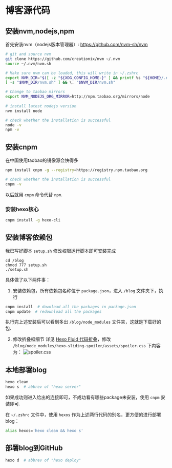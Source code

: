# 博客源代码

## 安装nvm,nodejs,npm
首先安装nvm（nodejs版本管理器）: https://github.com/nvm-sh/nvm
```sh
# git and source nvm
git clone https://github.com/creationix/nvm ~/.nvm
source ~/.nvm/nvm.sh

# Make sure nvm can be loaded, this will write in ~/.zshrc
export NVM_DIR="$([ -z "${XDG_CONFIG_HOME-}" ] && printf %s "${HOME}/.nvm" || printf %s "${XDG_CONFIG_HOME}/nvm")"
[ -s "$NVM_DIR/nvm.sh" ] && \. "$NVM_DIR/nvm.sh"

# Change to taobao mirrors
export NVM_NODEJS_ORG_MIRROR=http://npm.taobao.org/mirrors/node
 
# install latest nodejs version
nvm install node

# check whether the installation is successful
node -v
npm -v
```

## 安装cnpm
在中国使用taobao的镜像源会快得多
```sh
npm install cnpm -g --registry=https://registry.npm.taobao.org

# check whether the installation is successful
cnpm -v
```
以后就用 `cnpm` 命令代替 `npm`.

### 安装hexo核心

```sh
cnpm install -g hexo-cli
```

## 安装博客依赖包

我已写好脚本 `setup.sh` 修改权限运行脚本即可安装完成

```
cd /blog
chmod 777 setup.sh
./setup.sh
```

具体做了以下两件事：

1. 安装依赖包，所有依赖包名称位于 `package.json`，进入 `/blog` 文件夹下，执行
```sh
cnpm install  # download all the packages in package.json
cnpm update  # redownload all the packages
```
执行完上述安装后可以看到多出 `/blog/node_modules` 文件夹，这就是下载好的包.

2. 修改折叠框细节
详见 [Hexo Fluid 代码折叠](https://wty-yy.space/posts/44830/)，修改 `/blog/node_modules/hexo-sliding-spoiler/assets/spoiler.css` 下内容为：
![spoiler.css](https://img13.360buyimg.com/ddimg/jfs/t1/167255/35/24193/60202/616d6915E248e196c/7793e663b880d5cf.png)

## 本地部署blog
```sh
hexo clean
hexo s  # abbrev of "hexo server"
```
如果成功则进入给出的连接即可，不成功看有哪些package未安装，使用 `cnpm` 安装即可.

在 `~/.zshrc` 文件中，使用 `hexos` 作为上述两行代码的别名，更方便的进行部署blog：
```sh
alias hexos='hexo clean && hexo s'
```

## 部署blog到GitHub
```sh
hexo d  # abbrev of "hexo deploy"
```
